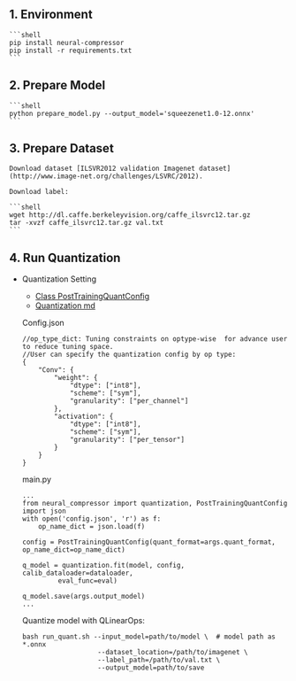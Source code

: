


## 1. Environment

    ```shell
    pip install neural-compressor
    pip install -r requirements.txt
    ```

## 2. Prepare Model

    ```shell
    python prepare_model.py --output_model='squeezenet1.0-12.onnx'
    ```

## 3. Prepare Dataset

    Download dataset [ILSVR2012 validation Imagenet dataset](http://www.image-net.org/challenges/LSVRC/2012).

    Download label:

    ```shell
    wget http://dl.caffe.berkeleyvision.org/caffe_ilsvrc12.tar.gz
    tar -xvzf caffe_ilsvrc12.tar.gz val.txt
    ```

## 4. Run Quantization

-  Quantization Setting
    - [Class PostTrainingQuantConfig](https://github.com/intel/neural-compressor/blob/7120dd4909599b228692415732688b3d5e77206d/neural_compressor/config.py#L1202)
    - [Quantization md](https://github.com/intel/neural-compressor/blob/master/docs/source/quantization.md)
    
    Config.json
    ```
    //op_type_dict: Tuning constraints on optype-wise  for advance user to reduce tuning space.
    //User can specify the quantization config by op type:
    {
        "Conv": {
            "weight": {
                "dtype": ["int8"],
                "scheme": ["sym"],
                "granularity": ["per_channel"]
            },
            "activation": {
                "dtype": ["int8"],
                "scheme": ["sym"],
                "granularity": ["per_tensor"]
            }
        }
    }

    ```


    main.py
    ```python=
    ...
    from neural_compressor import quantization, PostTrainingQuantConfig
    import json
    with open('config.json', 'r') as f:
        op_name_dict = json.load(f)

    config = PostTrainingQuantConfig(quant_format=args.quant_format, op_name_dict=op_name_dict)

    q_model = quantization.fit(model, config, calib_dataloader=dataloader,
             eval_func=eval)

    q_model.save(args.output_model)
    ...
    ```


    Quantize model with QLinearOps:

    ```bash=
    bash run_quant.sh --input_model=path/to/model \  # model path as *.onnx
                       --dataset_location=/path/to/imagenet \
                       --label_path=/path/to/val.txt \
                       --output_model=path/to/save
    ```
